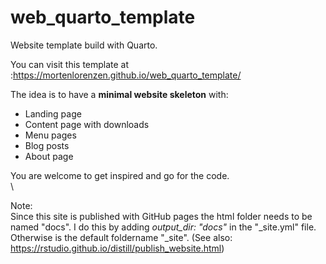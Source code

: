 # web_quarto_template

Website template build with Quarto.

You can visit this template at :https://mortenlorenzen.github.io/web_quarto_template/

The idea is to have a **minimal website skeleton** with:

-   Landing page
-   Content page with downloads
-   Menu pages
-   Blog posts
-   About page

You are welcome to get inspired and go for the code.
\
\

Note:\
Since this site is published with GitHub pages the html folder needs to be named "docs". I do this by adding *output_dir: "docs"* in the "\_site.yml" file. Otherwise is the default foldername "\_site". (See also: https://rstudio.github.io/distill/publish_website.html)
